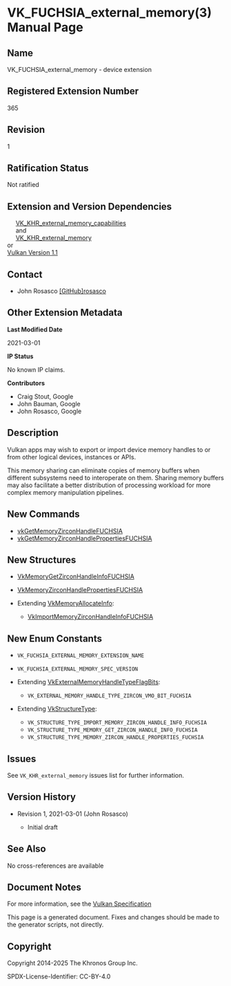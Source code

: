 # VK\_FUCHSIA\_external\_memory(3) Manual Page

## Name

VK\_FUCHSIA\_external\_memory - device extension



## [](#_registered_extension_number)Registered Extension Number

365

## [](#_revision)Revision

1

## [](#_ratification_status)Ratification Status

Not ratified

## [](#_extension_and_version_dependencies)Extension and Version Dependencies

     [VK\_KHR\_external\_memory\_capabilities](https://registry.khronos.org/vulkan/specs/latest/man/html/VK_KHR_external_memory_capabilities.html)  
     and  
     [VK\_KHR\_external\_memory](https://registry.khronos.org/vulkan/specs/latest/man/html/VK_KHR_external_memory.html)  
or  
[Vulkan Version 1.1](#versions-1.1)

## [](#_contact)Contact

- John Rosasco [\[GitHub\]rosasco](https://github.com/KhronosGroup/Vulkan-Docs/issues/new?body=%5BVK_FUCHSIA_external_memory%5D%20%40rosasco%0A%2AHere%20describe%20the%20issue%20or%20question%20you%20have%20about%20the%20VK_FUCHSIA_external_memory%20extension%2A)

## [](#_other_extension_metadata)Other Extension Metadata

**Last Modified Date**

2021-03-01

**IP Status**

No known IP claims.

**Contributors**

- Craig Stout, Google
- John Bauman, Google
- John Rosasco, Google

## [](#_description)Description

Vulkan apps may wish to export or import device memory handles to or from other logical devices, instances or APIs.

This memory sharing can eliminate copies of memory buffers when different subsystems need to interoperate on them. Sharing memory buffers may also facilitate a better distribution of processing workload for more complex memory manipulation pipelines.

## [](#_new_commands)New Commands

- [vkGetMemoryZirconHandleFUCHSIA](https://registry.khronos.org/vulkan/specs/latest/man/html/vkGetMemoryZirconHandleFUCHSIA.html)
- [vkGetMemoryZirconHandlePropertiesFUCHSIA](https://registry.khronos.org/vulkan/specs/latest/man/html/vkGetMemoryZirconHandlePropertiesFUCHSIA.html)

## [](#_new_structures)New Structures

- [VkMemoryGetZirconHandleInfoFUCHSIA](https://registry.khronos.org/vulkan/specs/latest/man/html/VkMemoryGetZirconHandleInfoFUCHSIA.html)
- [VkMemoryZirconHandlePropertiesFUCHSIA](https://registry.khronos.org/vulkan/specs/latest/man/html/VkMemoryZirconHandlePropertiesFUCHSIA.html)
- Extending [VkMemoryAllocateInfo](https://registry.khronos.org/vulkan/specs/latest/man/html/VkMemoryAllocateInfo.html):
  
  - [VkImportMemoryZirconHandleInfoFUCHSIA](https://registry.khronos.org/vulkan/specs/latest/man/html/VkImportMemoryZirconHandleInfoFUCHSIA.html)

## [](#_new_enum_constants)New Enum Constants

- `VK_FUCHSIA_EXTERNAL_MEMORY_EXTENSION_NAME`
- `VK_FUCHSIA_EXTERNAL_MEMORY_SPEC_VERSION`
- Extending [VkExternalMemoryHandleTypeFlagBits](https://registry.khronos.org/vulkan/specs/latest/man/html/VkExternalMemoryHandleTypeFlagBits.html):
  
  - `VK_EXTERNAL_MEMORY_HANDLE_TYPE_ZIRCON_VMO_BIT_FUCHSIA`
- Extending [VkStructureType](https://registry.khronos.org/vulkan/specs/latest/man/html/VkStructureType.html):
  
  - `VK_STRUCTURE_TYPE_IMPORT_MEMORY_ZIRCON_HANDLE_INFO_FUCHSIA`
  - `VK_STRUCTURE_TYPE_MEMORY_GET_ZIRCON_HANDLE_INFO_FUCHSIA`
  - `VK_STRUCTURE_TYPE_MEMORY_ZIRCON_HANDLE_PROPERTIES_FUCHSIA`

## [](#_issues)Issues

See `VK_KHR_external_memory` issues list for further information.

## [](#_version_history)Version History

- Revision 1, 2021-03-01 (John Rosasco)
  
  - Initial draft

## [](#_see_also)See Also

No cross-references are available

## [](#_document_notes)Document Notes

For more information, see the [Vulkan Specification](https://registry.khronos.org/vulkan/specs/latest/html/vkspec.html#VK_FUCHSIA_external_memory)

This page is a generated document. Fixes and changes should be made to the generator scripts, not directly.

## [](#_copyright)Copyright

Copyright 2014-2025 The Khronos Group Inc.

SPDX-License-Identifier: CC-BY-4.0